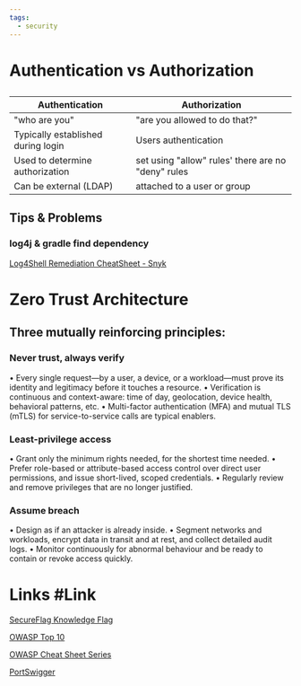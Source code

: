 ```yaml
---
tags:
  - security
---
```


# Authentication vs Authorization

## 

| Authentication | Authorization |
| ------- | --- |
| "who are you" | "are you allowed to do that?" |
| Typically established during login| Users authentication |
| Used to determine authorization| set using "allow" rules' there are no "deny" rules |
| Can be external (LDAP) | attached to a user or group |

## Tips & Problems

### log4j & gradle find dependency

[Log4Shell Remediation CheatSheet - Snyk](https://snyk.io/wp-content/uploads/cheat-sheet-log4shell-remediation-v6.pdf)


# Zero Trust Architecture

## Three mutually reinforcing principles:

### Never trust, always verify
• Every single request—by a user, a device, or a workload—must prove its identity and legitimacy before it touches a resource.
• Verification is continuous and context-aware: time of day, geolocation, device health, behavioral patterns, etc.
• Multi-factor authentication (MFA) and mutual TLS (mTLS) for service-to-service calls are typical enablers.

### Least-privilege access
• Grant only the minimum rights needed, for the shortest time needed.
• Prefer role-based or attribute-based access control over direct user permissions, and issue short-lived, scoped credentials.
• Regularly review and remove privileges that are no longer justified.

### Assume breach
• Design as if an attacker is already inside.
• Segment networks and workloads, encrypt data in transit and at rest, and collect detailed audit logs.
• Monitor continuously for abnormal behaviour and be ready to contain or revoke access quickly.


# Links #Link

[SecureFlag Knowledge Flag](https://knowledge-base.secureflag.com/)

[OWASP Top 10](https://owasp.org/Top10/)

[OWASP Cheat Sheet Series](https://cheatsheetseries.owasp.org/)

[PortSwigger](https://portswigger.net/web-security/all-topics)

